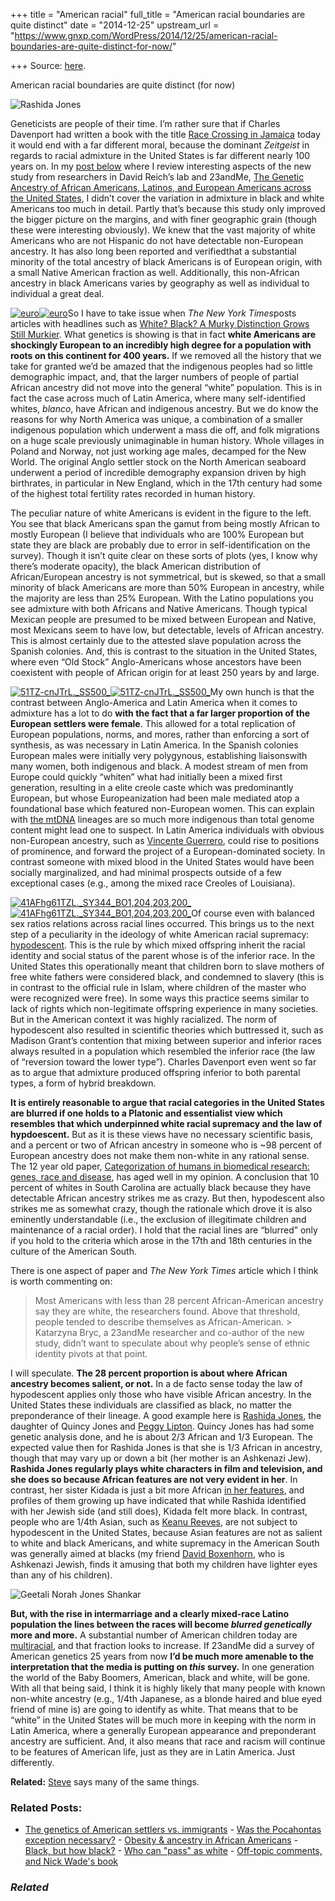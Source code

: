 +++
title = "American racial"
full_title = "American racial boundaries are quite distinct"
date = "2014-12-25"
upstream_url = "https://www.gnxp.com/WordPress/2014/12/25/american-racial-boundaries-are-quite-distinct-for-now/"

+++
Source: [here](https://www.gnxp.com/WordPress/2014/12/25/american-racial-boundaries-are-quite-distinct-for-now/).

American racial boundaries are quite distinct (for now)

![Rashida Jones](https://i0.wp.com/www.unz.com/wp-content/uploads/2014/12/Rashida_Jones-226x300.jpg?resize=226%2C300)

Geneticists are people of their time. I’m rather sure that if Charles Davenport had written a book with the title [Race Crossing in Jamaica](https://www.amazon.com/exec/obidos/ASIN/0837134552/geneexpressio-20) today it would end with a far different moral, because the dominant *Zeitgeist* in regards to racial admixture in the United States is far different nearly 100 years on. In my [post below](http://www.unz.com/gnxp/the-genetics-of-american-settlers-vs-immigrants/) where I review interesting aspects of the new study from researchers in David Reich’s lab and 23andMe, [The Genetic Ancestry of African Americans, Latinos, and European Americans across the United States](http://www.cell.com/ajhg/fulltext/S0002-9297(14)00476-5), I didn’t cover the variation in admixture in black and white Americans too much in detail. Partly that’s because this study only improved the bigger picture on the margins, and with finer geographic grain (though these were interesting obviously). We knew that the vast majority of white Americans who are not Hispanic do not have detectable non-European ancestry. It has also long been reported and verifiedthat a substantial minority of the total ancestry of black Americans is of European origin, with a small Native American fraction as well. Additionally, this non-African ancestry in black Americans varies by geography as well as individual to individual a great deal.

[![euro](https://i0.wp.com/www.unz.com/wp-content/uploads/2014/12/euro.png?resize=186%2C586)![euro](https://i0.wp.com/www.unz.com/wp-content/uploads/2014/12/euro.png?resize=186%2C586)](http://www.cell.com/ajhg/pdfExtended/S0002-9297(14)00476-5)So I have to take issue when *The New York Times*posts articles with headlines such as [White? Black? A Murky Distinction Grows Still Murkier](http://www.nytimes.com/2014/12/25/science/23andme-genetic-ethnicity-study.html?_r=0). What genetics is showing is that in fact **white Americans are shockingly European to an incredibly high degree for a population with roots on this continent for 400 years.** If we removed all the history that we take for granted we’d be amazed that the indigenous peoples had so little demographic impact, and, that the larger numbers of people of partial African ancestry did not move into the general “white” population. This is in fact the case across much of Latin America, where many self-identified whites, *blanco*, have African and indigenous ancestry. But we do know the reasons for why North America was unique, a combination of a smaller indigenous population which underwent a mass die off, and folk migrations on a huge scale previously unimaginable in human history. Whole villages in Poland and Norway, not just working age males, decamped for the New World. The original Anglo settler stock on the North American seaboard underwent a period of incredible demography expansion driven by high birthrates, in particular in New England, which in the 17th century had some of the highest total fertility rates recorded in human history.

The peculiar nature of white Americans is evident in the figure to the left. You see that black Americans span the gamut from being mostly African to mostly European (I believe that individuals who are 100% European but state they are black are probably due to error in self-identification on the survey). Though it isn’t quite clear on these sorts of plots (yes, I know why there’s moderate opacity), the black American distribution of African/European ancestry is not symmetrical, but is skewed, so that a small minority of black Americans are more than 50% European in ancestry, while the majority are less than 25% European. With the Latino populations you see admixture with both Africans and Native Americans. Though typical Mexican people are presumed to be mixed between European and Native, most Mexicans seem to have low, but detectable, levels of African ancestry. This is almost certainly due to the attested slave population across the Spanish colonies. And, this is contrast to the situation in the United States, where even “Old Stock” Anglo-Americans whose ancestors have been coexistent with people of African origin for at least 250 years by and large.

[![51TZ-cnJTrL.\_SS500\_](https://i0.wp.com/www.unz.com/wp-content/uploads/2014/12/51TZ-cnJTrL._SS500_-197x300.png?resize=197%2C300)![51TZ-cnJTrL.\_SS500\_](https://i0.wp.com/www.unz.com/wp-content/uploads/2014/12/51TZ-cnJTrL._SS500_-197x300.png?resize=197%2C300)](https://www.amazon.com/exec/obidos/ASIN/0199297274/geneexpressio-20/)My own hunch is that the contrast between Anglo-America and Latin America when it comes to admixture has a lot to do **with the fact that a far larger proportion of the European settlers were female**. This allowed for a total replication of European populations, norms, and mores, rather than enforcing a sort of synthesis, as was necessary in Latin America. In the Spanish colonies European males were initially very polygynous, establishing liaisonswith many women, both indigenous and black. A modest stream of men from Europe could quickly “whiten” what had initially been a mixed first generation, resulting in a elite creole caste which was predominantly European, but whose Europeanization had been male mediated atop a foundational base which featured non-European women. This can explain with [the mtDNA](http://www.biomedcentral.com/1471-2156/12/77) lineages are so much more indigenous than total genome content might lead one to suspect. In Latin America individuals with obvious non-European ancestry, such as [Vincente Guerrero](https://en.wikipedia.org/wiki/Vicente_Guerrero), could rise to positions of prominence, and forward the project of a European-dominated society. In contrast someone with mixed blood in the United States would have been socially marginalized, and had minimal prospects outside of a few exceptional cases (e.g., among the mixed race Creoles of Louisiana).

[![41AFhg61TZL.\_SY344_BO1,204,203,200\_](https://i0.wp.com/www.unz.com/wp-content/uploads/2014/12/41AFhg61TZL._SY344_BO1204203200_-194x300.jpg?resize=194%2C300)![41AFhg61TZL.\_SY344_BO1,204,203,200\_](https://i0.wp.com/www.unz.com/wp-content/uploads/2014/12/41AFhg61TZL._SY344_BO1204203200_-194x300.jpg?resize=194%2C300)](https://www.amazon.com/exec/obidos/ASIN/1584657154/geneexpressio-20)Of course even with balanced sex ratios relations across racial lines occurred. This brings us to the next step of a peculiarity in the ideology of white American racial supremacy: [hypodescent](https://en.wikipedia.org/wiki/Hypodescent). This is the rule by which mixed offspring inherit the racial identity and social status of the parent whose is of the inferior race. In the United States this operationally meant that children born to slave mothers of free white fathers were considered black, and condemned to slavery (this is in contrast to the official rule in Islam, where children of the master who were recognized were free). In some ways this practice seems similar to lack of rights which non-legitimate offspring experience in many societies. But in the American context it was highly racialized. The norm of hypodescent also resulted in scientific theories which buttressed it, such as Madison Grant’s contention that mixing between superior and inferior races always resulted in a population which resembled the inferior race (the law of “reversion toward the lower type”). Charles Davenport even went so far as to argue that admixture produced offspring inferior to both parental types, a form of hybrid breakdown.

**It is entirely reasonable to argue that racial categories in the United States are blurred if one holds to a Platonic and essentialist view which resembles that which underpinned white racial supremacy and the law of hypdoescent.** But as it is these views have no necessary scientific basis, and a percent or two of African ancestry in someone who is \~98 percent of European ancestry does not make them non-white in any rational sense. The 12 year old paper, [Categorization of humans in biomedical research: genes, race and disease](http://www.ncbi.nlm.nih.gov/pmc/articles/PMC139378/), has aged well in my opinion. A conclusion that 10 percent of whites in South Carolina are actually black because they have detectable African ancestry strikes me as crazy. But then, hypodescent also strikes me as somewhat crazy, though the rationale which drove it is also eminently understandable (i.e., the exclusion of illegitimate children and maintenance of a racial order). I hold that the racial lines are “blurred” only if you hold to the criteria which arose in the 17th and 18th centuries in the culture of the American South.

There is one aspect of paper and *The New York Times* article which I think is worth commenting on:

> Most Americans with less than 28 percent African-American ancestry say they are white, the researchers found. Above that threshold, people tended to describe themselves as African-American. >
> Katarzyna Bryc, a 23andMe researcher and co-author of the new study, didn’t want to speculate about why people’s sense of ethnic identity pivots at that point.

I will speculate. **The 28 percent proportion is about where African ancestry becomes salient, or not.** In a de facto sense today the law of hypodescent applies only those who have visible African ancestry. In the United States these individuals are classified as black, no matter the preponderance of their lineage. A good example here is [Rashida Jones](https://en.wikipedia.org/wiki/Rashida_Jones), the daughter of Quincy Jones and [Peggy Lipton](https://www.google.com/search?q=peggy+lipton&espv=2&biw=1484&bih=738&source=lnms&tbm=isch&sa=X&ei=46SbVOvOH8auggTz-IKIDg&ved=0CAYQ_AUoAQ#imgdii=_). Quincy Jones has had some genetic analysis done, and he is about 2/3 African and 1/3 European. The expected value then for Rashida Jones is that she is 1/3 African in ancestry, though that may vary up or down a bit (her mother is an Ashkenazi Jew). **Rashida Jones regularly plays white characters in film and television, and she does so because African features are not very evident in her**. In contrast, her sister Kidada is just a bit more African [in her features](http://static.tvgcdn.net/MediaBin/Content/130819/News/5_fri/thumbs/130823kidada-jones-rashida-jones1_300x206.jpg), and profiles of them growing up have indicated that while Rashida identified with her Jewish side (and still does), Kidada felt more black. In contrast, people who are 1/4th Asian, such as [Keanu Reeves](https://en.wikipedia.org/wiki/Keanu_Reeves), are not subject to hypodescent in the United States, because Asian features are not as salient to white and black Americans, and white supremacy in the American South was generally aimed at blacks (my friend [David Boxenhorn](http://rishon-rishon.com/), who is Ashkenazi Jewish, finds it amusing that both my children have lighter eyes than any of his children).

![Geetali Norah Jones Shankar](https://i0.wp.com/www.unz.com/wp-content/uploads/2014/12/290px-Norah_Jones_Cannes-198x300.jpg?resize=198%2C300)

**But, with the rise in intermarriage and a clearly mixed-race Latino population the lines between the races will become *blurred* *genetically* more and more.** A substantial number of American children today are [multiracial](http://www.brookings.edu/blogs/the-avenue/posts/2014/12/18-multiracial-marriage-frey), and that fraction looks to increase. If 23andMe did a survey of American genetics 25 years from now **I’d be much more amenable to the interpretation that the media is putting on *this* survey.** In one generation the world of the Baby Boomers, American, black and white, will be gone. With all that being said, I think it is highly likely that many people with known non-white ancestry (e.g., 1/4th Japanese, as a blonde haired and blue eyed friend of mine is) are going to identify as white. That means that to be “white” in the United States will be much more in keeping with the norm in Latin America, where a generally European appearance and preponderant ancestry are sufficient. And, it also means that race and racism will continue to be features of American life, just as they are in Latin America. Just differently.

**Related:** [Steve](http://www.unz.com/isteve/nyt-white-black-a-murky-distinction-grows-still-murkier/?utm_source=feedly&utm_reader=feedly&utm_medium=rss&utm_campaign=nyt-white-black-a-murky-distinction-grows-still-murkier) says many of the same things.

### Related Posts:

- [The genetics of American settlers vs.
  immigrants](https://www.gnxp.com/WordPress/2014/12/23/the-genetics-of-american-settlers-vs-immigrants/) - [Was the Pocahontas exception
  necessary?](https://www.gnxp.com/WordPress/2010/11/12/was-the-pocahontas-exception-necessary/) - [Obesity & ancestry in African
  Americans](https://www.gnxp.com/WordPress/2009/09/07/obesity-ancestry-in-african-americans/) - [Black, but how
  black?](https://www.gnxp.com/WordPress/2008/06/22/black-but-how-black/) - [Who can "pass" as
  white](https://www.gnxp.com/WordPress/2009/05/15/who-can-pass-as-white/) - [Off-topic comments, and Nick Wade's
  book](https://www.gnxp.com/WordPress/2014/05/10/off-topic-comments-and-nick-wades-book/)

### *Related*

[](https://www.addtoany.com/add_to/facebook?linkurl=https%3A%2F%2Fwww.gnxp.com%2FWordPress%2F2014%2F12%2F25%2Famerican-racial-boundaries-are-quite-distinct-for-now%2F&linkname=American%20racial%20boundaries%20are%20quite%20distinct%20%28for%20now%29 "Facebook")[](https://www.addtoany.com/add_to/twitter?linkurl=https%3A%2F%2Fwww.gnxp.com%2FWordPress%2F2014%2F12%2F25%2Famerican-racial-boundaries-are-quite-distinct-for-now%2F&linkname=American%20racial%20boundaries%20are%20quite%20distinct%20%28for%20now%29 "Twitter")[](https://www.addtoany.com/add_to/email?linkurl=https%3A%2F%2Fwww.gnxp.com%2FWordPress%2F2014%2F12%2F25%2Famerican-racial-boundaries-are-quite-distinct-for-now%2F&linkname=American%20racial%20boundaries%20are%20quite%20distinct%20%28for%20now%29 "Email")[](https://www.addtoany.com/share)
